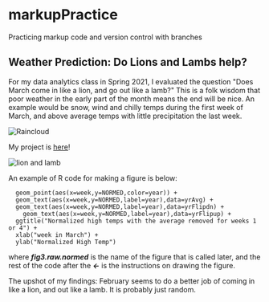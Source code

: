 # markupPractice
Practicing markup code and version control with branches

## **Weather Prediction: Do Lions and Lambs help?**
 
 For my data analytics class in Spring 2021, I evaluated the question "Does March come in like a lion, and go out like a lamb?" This is a folk wisdom that poor weather in the early part of the month means the end will be nice. An example would be snow, wind and chilly temps during the first week of March, and above average temps with little precipitation the last week.

![Raincloud](https://upload.wikimedia.org/wikipedia/commons/thumb/f/f7/Light_Rain_Cloud.png/298px-Light_Rain_Cloud.png)

My project is [here](https://rpubs.com/trishBeekeeper44231/751030)!

![lion and lamb](https://img.17qq.com/images/qrrtuwqtchx.jpeg)


An example of R code for making a figure is below:
```fig3.raw.normed<-ggplot(weekAvg) + 
  geom_point(aes(x=week,y=NORMED,color=year)) +
  geom_text(aes(x=week,y=NORMED,label=year),data=yrAvg) +
  geom_text(aes(x=week,y=NORMED,label=year),data=yrFlipdn) +
    geom_text(aes(x=week,y=NORMED,label=year),data=yrFlipup) +
  ggtitle("Normalized high temps with the average removed for weeks 1 or 4") + 
  xlab("week in March") + 
  ylab("Normalized High Temp")
  ```
  where **_fig3.raw.normed_** is the name of the figure that is called later, and the rest of the code after the **_<-_** is the instructions on drawing the figure. 

  The upshot of my findings: February seems to do a better job of coming in like a lion, and out like a lamb. It is probably just random. 